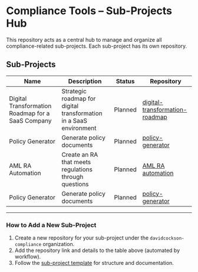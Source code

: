 # Compliance Tools – Sub-Projects Hub

This repository acts as a central hub to manage and organize all compliance-related sub-projects. Each sub-project has its own repository.

## Sub-Projects

| Name                                      | Description                                | Status   | Repository                                                                                      |
|-------------------------------------------|--------------------------------------------|----------|-------------------------------------------------------------------------------------------------|
| Digital Transformation Roadmap for a SaaS Company | Strategic roadmap for digital transformation in a SaaS environment | Planned   | [digital-transformation-roadmap](https://github.com/davidcockson-compliance/digital-transformation-roadmap) |
| Policy Generator                          | Generate policy documents                  | Planned  | [policy-generator](https://github.com/davidcockson-compliance/policy-generator)             | Policy Update Tracker | project to tracker policies and when they need updating | Planned   | Policy Update Tracker (https://github.com/davidcockson-compliance/Policy-Update-Tracker |
| AML RA Automation | Create an RA that meets regulations through questions | Planned   | [AML RA automation](https://github.com/davidcockson-compliance/-AML-Risk-Assessment-Automation) |   |
| Policy Generator                          | Generate policy documents                  | Planned  | [policy-generator](https://github.com/davidcockson-compliance/policy-generator)   
---

### How to Add a New Sub-Project

1. Create a new repository for your sub-project under the `davidcockson-compliance` organization.
2. Add the repository link and details to the table above (automated by workflow).
3. Follow the [sub-project template](SUBPROJECT_TEMPLATE.md) for structure and documentation.
